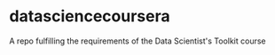 datasciencecoursera
===================

A repo fulfilling the requirements of the Data Scientist's Toolkit course
